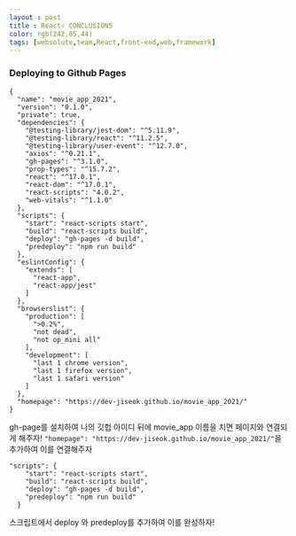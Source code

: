 ```yaml
---
layout : post
title : React⚛ CONCLUSIONS
color: rgb(242,85,44)
tags: [websolute,team,React,front-end,web,framework]
---
```


### Deploying to Github Pages

```
{
  "name": "movie_app_2021",
  "version": "0.1.0",
  "private": true,
  "dependencies": {
    "@testing-library/jest-dom": "^5.11.9",
    "@testing-library/react": "^11.2.5",
    "@testing-library/user-event": "^12.7.0",
    "axios": "^0.21.1",
    "gh-pages": "^3.1.0",
    "prop-types": "^15.7.2",
    "react": "^17.0.1",
    "react-dom": "^17.0.1",
    "react-scripts": "4.0.2",
    "web-vitals": "^1.1.0"
  },
  "scripts": {
    "start": "react-scripts start",
    "build": "react-scripts build",
    "deploy": "gh-pages -d build",
    "predeploy": "npm run build"
  },
  "eslintConfig": {
    "extends": [
      "react-app",
      "react-app/jest"
    ]
  },
  "browserslist": {
    "production": [
      ">0.2%",
      "not dead",
      "not op_mini all"
    ],
    "development": [
      "last 1 chrome version",
      "last 1 firefox version",
      "last 1 safari version"
    ]
  },
  "homepage": "https://dev-jiseok.github.io/movie_app_2021/"
}
```


gh-page를 설치하여 나의 깃헙 아이디 뒤에 movie_app 이름을 치면 페이지와 연결되게 해주자! ```"homepage": "https://dev-jiseok.github.io/movie_app_2021/"```을 추가하여 이를 연결해주자

```
"scripts": {
    "start": "react-scripts start",
    "build": "react-scripts build",
    "deploy": "gh-pages -d build",
    "predeploy": "npm run build"
  }
```
스크립트에서 deploy 와 predeploy를 추가하여 이를 완성하자!
